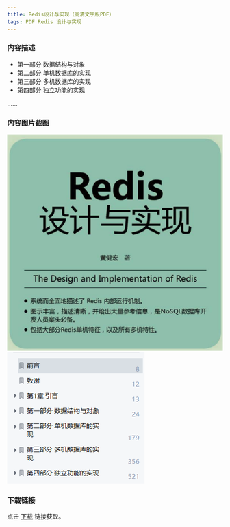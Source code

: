 ```yaml
---
title: Redis设计与实现（高清文字版PDF）
tags: PDF Redis 设计与实现
---
```



### 内容描述

- 第一部分 数据结构与对象
- 第二部分 单机数据库的实现
- 第三部分 多机数据库的实现
- 第四部分 独立功能的实现

......


### 内容图片截图

<img class="image image--xl" src="/assets/resource/docs/2018-01-03-res-desgin-implement-redis-1.png"/>

<img class="image image--xl" src="/assets/resource/docs/2018-01-03-res-desgin-implement-redis-2.png"/>


### 下载链接

点击 [下载](http://www.tupianx.com/p.php?8tp=t3.24535a38b66.pg3) 链接获取。


<br/>


